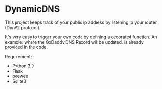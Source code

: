 # DynamicDNS

This project keeps track of your public ip address by listening to your router (DynV2 protocol).

It's very easy to trigger your own code by defining a decorated function.
An example, where the GoDaddy DNS Record will be updated, is already provided in the code.

Requirements:
- Python 3.9
- Flask
- peewee
- Sqlite3
